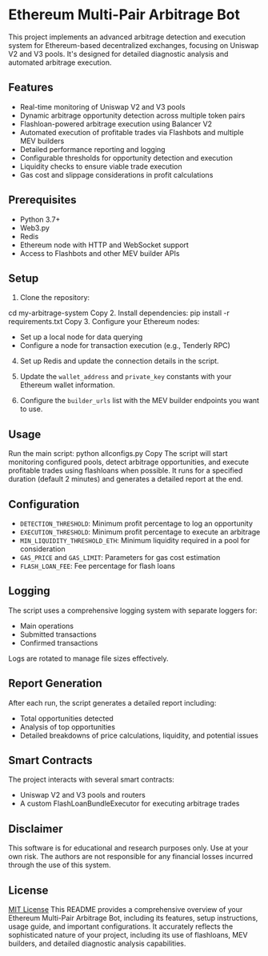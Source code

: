 # Ethereum Multi-Pair Arbitrage Bot

This project implements an advanced arbitrage detection and execution system for Ethereum-based decentralized exchanges, focusing on Uniswap V2 and V3 pools. It's designed for detailed diagnostic analysis and automated arbitrage execution.

## Features

- Real-time monitoring of Uniswap V2 and V3 pools
- Dynamic arbitrage opportunity detection across multiple token pairs
- Flashloan-powered arbitrage execution using Balancer V2
- Automated execution of profitable trades via Flashbots and multiple MEV builders
- Detailed performance reporting and logging
- Configurable thresholds for opportunity detection and execution
- Liquidity checks to ensure viable trade execution
- Gas cost and slippage considerations in profit calculations

## Prerequisites

- Python 3.7+
- Web3.py
- Redis
- Ethereum node with HTTP and WebSocket support
- Access to Flashbots and other MEV builder APIs

## Setup

1. Clone the repository:

cd my-arbitrage-system
Copy
2. Install dependencies:
pip install -r requirements.txt
Copy
3. Configure your Ethereum nodes:
- Set up a local node for data querying
- Configure a node for transaction execution (e.g., Tenderly RPC)

4. Set up Redis and update the connection details in the script.

5. Update the `wallet_address` and `private_key` constants with your Ethereum wallet information.

6. Configure the `builder_urls` list with the MEV builder endpoints you want to use.

## Usage

Run the main script:
python allconfigs.py
Copy
The script will start monitoring configured pools, detect arbitrage opportunities, and execute profitable trades using flashloans when possible. It runs for a specified duration (default 2 minutes) and generates a detailed report at the end.

## Configuration

- `DETECTION_THRESHOLD`: Minimum profit percentage to log an opportunity
- `EXECUTION_THRESHOLD`: Minimum profit percentage to execute an arbitrage
- `MIN_LIQUIDITY_THRESHOLD_ETH`: Minimum liquidity required in a pool for consideration
- `GAS_PRICE` and `GAS_LIMIT`: Parameters for gas cost estimation
- `FLASH_LOAN_FEE`: Fee percentage for flash loans

## Logging

The script uses a comprehensive logging system with separate loggers for:
- Main operations
- Submitted transactions
- Confirmed transactions

Logs are rotated to manage file sizes effectively.

## Report Generation

After each run, the script generates a detailed report including:
- Total opportunities detected
- Analysis of top opportunities
- Detailed breakdowns of price calculations, liquidity, and potential issues

## Smart Contracts

The project interacts with several smart contracts:
- Uniswap V2 and V3 pools and routers
- A custom FlashLoanBundleExecutor for executing arbitrage trades

## Disclaimer

This software is for educational and research purposes only. Use at your own risk. The authors are not responsible for any financial losses incurred through the use of this system.

## License

[MIT License](LICENSE)
This README provides a comprehensive overview of your Ethereum Multi-Pair Arbitrage Bot, including its features, setup instructions, usage guide, and important configurations. It accurately reflects the sophisticated nature of your project, including its use of flashloans, MEV builders, and detailed diagnostic analysis capabilities.
